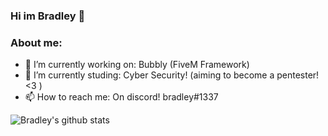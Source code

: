### Hi im Bradley 👋


### **About me:**

- 🔭 I’m currently working on: Bubbly (FiveM Framework) 
- 🌱 I’m currently studing: Cyber Security! (aiming to become a pentester! <3 )
- 📫 How to reach me: On discord! bradley#1337


![Bradley's github stats](https://github-readme-stats.vercel.app/api?username=bradley1337&show_icons=true&theme=radical)
